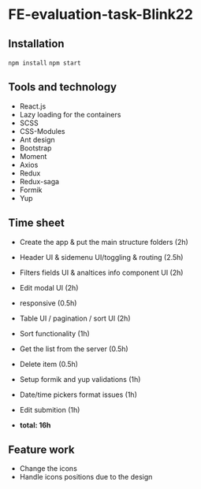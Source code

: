 # FE-evaluation-task-Blink22

## Installation
`npm install`
`npm start`

## Tools and technology
- React.js
- Lazy loading for the containers
- SCSS
- CSS-Modules
- Ant design
- Bootstrap
- Moment
- Axios
- Redux
- Redux-saga
- Formik
- Yup

## Time sheet
- Create the app & put the main structure folders (2h)
- Header UI & sidemenu UI/toggling & routing (2.5h)
- Filters fields UI & analtices info component UI (2h)
- Edit modal UI (2h)
- responsive (0.5h)
- Table UI / pagination / sort UI (2h)
- Sort functionality (1h)
- Get the list from the server (0.5h)
- Delete item (0.5h)
- Setup formik and yup validations (1h)
- Date/time pickers format issues (1h)
- Edit submition (1h)

- **total: 16h**

## Feature work
- Change the icons
- Handle icons positions due to the design
